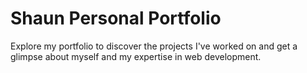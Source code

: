 # Shaun Personal Portfolio

Explore my portfolio to discover the projects I've worked on and get a glimpse about myself and my expertise in web development.
